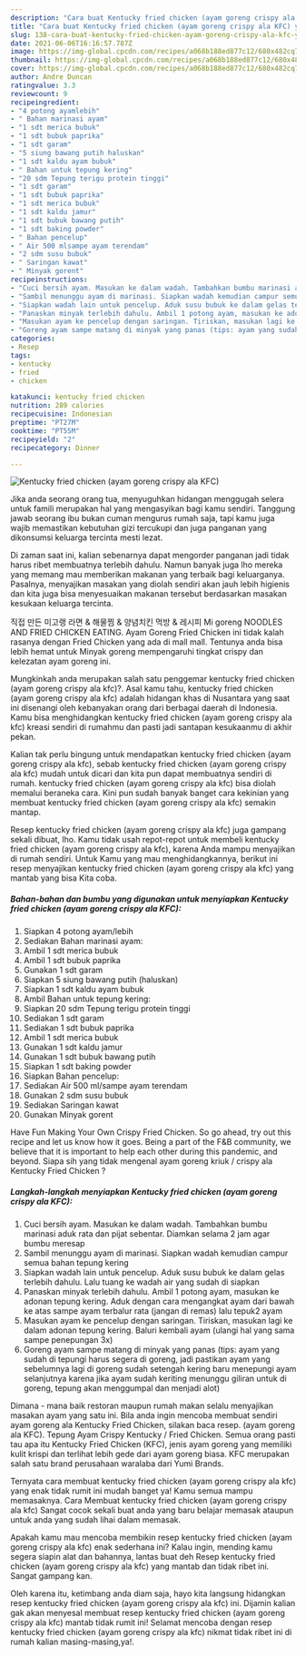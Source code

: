 ```yaml
---
description: "Cara buat Kentucky fried chicken (ayam goreng crispy ala KFC) yang nikmat Untuk Jualan"
title: "Cara buat Kentucky fried chicken (ayam goreng crispy ala KFC) yang nikmat Untuk Jualan"
slug: 138-cara-buat-kentucky-fried-chicken-ayam-goreng-crispy-ala-kfc-yang-nikmat-untuk-jualan
date: 2021-06-06T16:16:57.787Z
image: https://img-global.cpcdn.com/recipes/a068b188ed877c12/680x482cq70/kentucky-fried-chicken-ayam-goreng-crispy-ala-kfc-foto-resep-utama.jpg
thumbnail: https://img-global.cpcdn.com/recipes/a068b188ed877c12/680x482cq70/kentucky-fried-chicken-ayam-goreng-crispy-ala-kfc-foto-resep-utama.jpg
cover: https://img-global.cpcdn.com/recipes/a068b188ed877c12/680x482cq70/kentucky-fried-chicken-ayam-goreng-crispy-ala-kfc-foto-resep-utama.jpg
author: Andre Duncan
ratingvalue: 3.3
reviewcount: 9
recipeingredient:
- "4 potong ayamlebih"
- " Bahan marinasi ayam"
- "1 sdt merica bubuk"
- "1 sdt bubuk paprika"
- "1 sdt garam"
- "5 siung bawang putih haluskan"
- "1 sdt kaldu ayam bubuk"
- " Bahan untuk tepung kering"
- "20 sdm Tepung terigu protein tinggi"
- "1 sdt garam"
- "1 sdt bubuk paprika"
- "1 sdt merica bubuk"
- "1 sdt kaldu jamur"
- "1 sdt bubuk bawang putih"
- "1 sdt baking powder"
- " Bahan pencelup"
- " Air 500 mlsampe ayam terendam"
- "2 sdm susu bubuk"
- " Saringan kawat"
- " Minyak gorent"
recipeinstructions:
- "Cuci bersih ayam. Masukan ke dalam wadah. Tambahkan bumbu marinasi aduk rata dan pijat sebentar. Diamkan selama 2 jam agar bumbu meresap"
- "Sambil menunggu ayam di marinasi. Siapkan wadah kemudian campur semua bahan tepung kering"
- "Siapkan wadah lain untuk pencelup. Aduk susu bubuk ke dalam gelas terlebih dahulu. Lalu tuang ke wadah air yang sudah di siapkan"
- "Panaskan minyak terlebih dahulu. Ambil 1 potong ayam, masukan ke adonan tepung kering. Aduk dengan cara mengangkat ayam dari bawah ke atas sampe ayam terbalur rata (jangan di remas) lalu tepuk2 ayam"
- "Masukan ayam ke pencelup dengan saringan. Tiriskan, masukan lagi ke dalam adonan tepung kering. Baluri kembali ayam (ulangi hal yang sama sampe penepungan 3x)"
- "Goreng ayam sampe matang di minyak yang panas (tips: ayam yang sudah di tepungi harus segera di goreng, jadi pastikan ayam yang sebelumnya lagi di goreng sudah setengah kering baru menepungi ayam selanjutnya karena jika ayam sudah keriting menunggu giliran untuk di goreng, tepung akan menggumpal dan menjadi alot)"
categories:
- Resep
tags:
- kentucky
- fried
- chicken

katakunci: kentucky fried chicken 
nutrition: 289 calories
recipecuisine: Indonesian
preptime: "PT27M"
cooktime: "PT55M"
recipeyield: "2"
recipecategory: Dinner

---
```



![Kentucky fried chicken (ayam goreng crispy ala KFC)](https://img-global.cpcdn.com/recipes/a068b188ed877c12/680x482cq70/kentucky-fried-chicken-ayam-goreng-crispy-ala-kfc-foto-resep-utama.jpg)

Jika anda seorang orang tua, menyuguhkan hidangan menggugah selera untuk famili merupakan hal yang mengasyikan bagi kamu sendiri. Tanggung jawab seorang ibu bukan cuman mengurus rumah saja, tapi kamu juga wajib memastikan kebutuhan gizi tercukupi dan juga panganan yang dikonsumsi keluarga tercinta mesti lezat.

Di zaman  saat ini, kalian sebenarnya dapat mengorder panganan jadi tidak harus ribet membuatnya terlebih dahulu. Namun banyak juga lho mereka yang memang mau memberikan makanan yang terbaik bagi keluarganya. Pasalnya, menyajikan masakan yang diolah sendiri akan jauh lebih higienis dan kita juga bisa menyesuaikan makanan tersebut berdasarkan masakan kesukaan keluarga tercinta. 

직접 만든 미고랭 라면 &amp; 해물찜 &amp; 양념치킨 먹방 &amp; 레시피 Mi goreng NOODLES AND FRIED CHICKEN EATING. Ayam Goreng Fried Chicken ini tidak kalah rasanya dengan Fried Chicken yang ada di mall mall. Tentunya anda bisa lebih hemat untuk Minyak goreng mempengaruhi tingkat crispy dan kelezatan ayam goreng ini.

Mungkinkah anda merupakan salah satu penggemar kentucky fried chicken (ayam goreng crispy ala kfc)?. Asal kamu tahu, kentucky fried chicken (ayam goreng crispy ala kfc) adalah hidangan khas di Nusantara yang saat ini disenangi oleh kebanyakan orang dari berbagai daerah di Indonesia. Kamu bisa menghidangkan kentucky fried chicken (ayam goreng crispy ala kfc) kreasi sendiri di rumahmu dan pasti jadi santapan kesukaanmu di akhir pekan.

Kalian tak perlu bingung untuk mendapatkan kentucky fried chicken (ayam goreng crispy ala kfc), sebab kentucky fried chicken (ayam goreng crispy ala kfc) mudah untuk dicari dan kita pun dapat membuatnya sendiri di rumah. kentucky fried chicken (ayam goreng crispy ala kfc) bisa diolah memalui beraneka cara. Kini pun sudah banyak banget cara kekinian yang membuat kentucky fried chicken (ayam goreng crispy ala kfc) semakin mantap.

Resep kentucky fried chicken (ayam goreng crispy ala kfc) juga gampang sekali dibuat, lho. Kamu tidak usah repot-repot untuk membeli kentucky fried chicken (ayam goreng crispy ala kfc), karena Anda mampu menyajikan di rumah sendiri. Untuk Kamu yang mau menghidangkannya, berikut ini resep menyajikan kentucky fried chicken (ayam goreng crispy ala kfc) yang mantab yang bisa Kita coba.

<!--inarticleads1-->

##### Bahan-bahan dan bumbu yang digunakan untuk menyiapkan Kentucky fried chicken (ayam goreng crispy ala KFC):

1. Siapkan 4 potong ayam/lebih
1. Sediakan  Bahan marinasi ayam:
1. Ambil 1 sdt merica bubuk
1. Ambil 1 sdt bubuk paprika
1. Gunakan 1 sdt garam
1. Siapkan 5 siung bawang putih (haluskan)
1. Siapkan 1 sdt kaldu ayam bubuk
1. Ambil  Bahan untuk tepung kering:
1. Siapkan 20 sdm Tepung terigu protein tinggi
1. Sediakan 1 sdt garam
1. Sediakan 1 sdt bubuk paprika
1. Ambil 1 sdt merica bubuk
1. Gunakan 1 sdt kaldu jamur
1. Gunakan 1 sdt bubuk bawang putih
1. Siapkan 1 sdt baking powder
1. Siapkan  Bahan pencelup:
1. Sediakan  Air 500 ml/sampe ayam terendam
1. Gunakan 2 sdm susu bubuk
1. Sediakan  Saringan kawat
1. Gunakan  Minyak gorent


Have Fun Making Your Own Crispy Fried Chicken. So go ahead, try out this recipe and let us know how it goes. Being a part of the F&amp;B community, we believe that it is important to help each other during this pandemic, and beyond. Siapa sih yang tidak mengenal ayam goreng kriuk / crispy ala Kentucky Fried Chicken ? 

<!--inarticleads2-->

##### Langkah-langkah menyiapkan Kentucky fried chicken (ayam goreng crispy ala KFC):

1. Cuci bersih ayam. Masukan ke dalam wadah. Tambahkan bumbu marinasi aduk rata dan pijat sebentar. Diamkan selama 2 jam agar bumbu meresap
1. Sambil menunggu ayam di marinasi. Siapkan wadah kemudian campur semua bahan tepung kering
1. Siapkan wadah lain untuk pencelup. Aduk susu bubuk ke dalam gelas terlebih dahulu. Lalu tuang ke wadah air yang sudah di siapkan
1. Panaskan minyak terlebih dahulu. Ambil 1 potong ayam, masukan ke adonan tepung kering. Aduk dengan cara mengangkat ayam dari bawah ke atas sampe ayam terbalur rata (jangan di remas) lalu tepuk2 ayam
1. Masukan ayam ke pencelup dengan saringan. Tiriskan, masukan lagi ke dalam adonan tepung kering. Baluri kembali ayam (ulangi hal yang sama sampe penepungan 3x)
1. Goreng ayam sampe matang di minyak yang panas (tips: ayam yang sudah di tepungi harus segera di goreng, jadi pastikan ayam yang sebelumnya lagi di goreng sudah setengah kering baru menepungi ayam selanjutnya karena jika ayam sudah keriting menunggu giliran untuk di goreng, tepung akan menggumpal dan menjadi alot)


Dimana - mana baik restoran maupun rumah makan selalu menyajikan masakan ayam yang satu ini. Bila anda ingin mencoba membuat sendiri ayam goreng ala Kentucky Fried Chicken, silakan baca resep. (ayam goreng ala KFC). Tepung Ayam Crispy Kentucky / Fried Chicken. Semua orang pasti tau apa itu Kentucky Fried Chicken (KFC), jenis ayam goreng yang memiliki kulit krispi dan terlihat lebih gede dari ayam goreng biasa. KFC merupakan salah satu brand perusahaan waralaba dari Yumi Brands. 

Ternyata cara membuat kentucky fried chicken (ayam goreng crispy ala kfc) yang enak tidak rumit ini mudah banget ya! Kamu semua mampu memasaknya. Cara Membuat kentucky fried chicken (ayam goreng crispy ala kfc) Sangat cocok sekali buat anda yang baru belajar memasak ataupun untuk anda yang sudah lihai dalam memasak.

Apakah kamu mau mencoba membikin resep kentucky fried chicken (ayam goreng crispy ala kfc) enak sederhana ini? Kalau ingin, mending kamu segera siapin alat dan bahannya, lantas buat deh Resep kentucky fried chicken (ayam goreng crispy ala kfc) yang mantab dan tidak ribet ini. Sangat gampang kan. 

Oleh karena itu, ketimbang anda diam saja, hayo kita langsung hidangkan resep kentucky fried chicken (ayam goreng crispy ala kfc) ini. Dijamin kalian gak akan menyesal membuat resep kentucky fried chicken (ayam goreng crispy ala kfc) mantab tidak rumit ini! Selamat mencoba dengan resep kentucky fried chicken (ayam goreng crispy ala kfc) nikmat tidak ribet ini di rumah kalian masing-masing,ya!.

